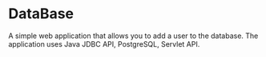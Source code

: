 # DataBase
A simple web application that allows you to add a user to the database.
The application uses Java JDBC API, PostgreSQL,  Servlet API.
